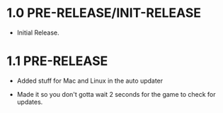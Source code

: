 # 1.0 PRE-RELEASE/INIT-RELEASE

- Initial Release.

# 1.1 PRE-RELEASE

- Added stuff for Mac and Linux in the auto updater

- Made it so you don't gotta wait 2 seconds for the game to check for updates. 